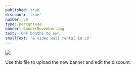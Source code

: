 ```yaml
---
published: true
discount: 'true'
number: 50
type: percentage
banner: BannerNovember.png
text: 'OFF booths to own '
smallText: '& video wall rental in LV'
---
```

![]({{site.baseurl}}/C:\Users\Nemanja\Desktop\MTS\MTS_BlackFriday_Final\Banners\50banner.png)



Use this file to upload the new banner and edit the discount.
